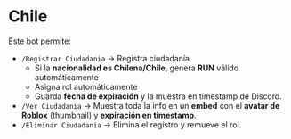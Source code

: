 # Chile 

Este bot permite:
- `/Registrar Ciudadania` → Registra ciudadanía  
  - Si la **nacionalidad es Chilena/Chile**, genera **RUN** válido automáticamente
  - Asigna rol automáticamente
  - Guarda **fecha de expiración** y la muestra en timestamp de Discord.
- `/Ver Ciudadania` → Muestra toda la info en un **embed** con el **avatar de Roblox** (thumbnail) y **expiración en timestamp**.
- `/Eliminar Ciudadania` → Elimina el registro y remueve el rol.
